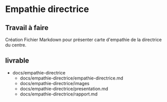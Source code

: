 # Empathie directrice 
## Travail à faire 
Création Fichier Markdown pour présenter carte d'empathie de la directrice du centre.

## livrable 
- docs/empathie-directrice
  - docs/empathie-directrice/empathie-directrice.md
  - docs/empathie-directrice/images
  - docs/empathie-directrice/presentation.md
  - docs/empathie-directrice/rapport.md